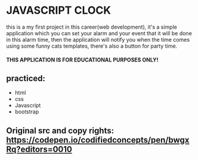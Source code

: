 # JAVASCRIPT CLOCK

this is a my first project in this career(web development), it's a simple application which you can set your alarm and your event that it will be done in this alarm time, then the application will notify you when the time comes using some funny cats templates, there's also a button for party time.

#### THIS APPLICATION IS FOR EDUCATIONAL PURPOSES ONLY!
## practiced: 
* html
* css 
* Javascript
* bootstrap

## Original src and copy rights: https://codepen.io/codifiedconcepts/pen/bwgxRq?editors=0010